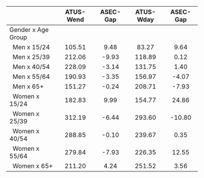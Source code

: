 
|                      |    ATUS-Wend |     ASEC-Gap |    ATUS-Wday |     ASEC-Gap |
| -------------------- | :----------: | :----------: | :----------: | :----------: |
| Gender x Age Group   |              |              |              |              |
| &nbsp;&nbsp;Men x 15/24 |       105.51 |         9.48 |        83.27 |         9.64 |
| &nbsp;&nbsp;Men x 25/39 |       212.06 |        -9.93 |       118.89 |         0.12 |
| &nbsp;&nbsp;Men x 40/54 |       228.09 |        -3.14 |       131.75 |         1.40 |
| &nbsp;&nbsp;Men x 55/64 |       190.93 |        -3.35 |       156.97 |        -4.07 |
| &nbsp;&nbsp;Men x 65+ |       151.27 |        -0.24 |       208.71 |        -7.93 |
| &nbsp;&nbsp;Women x 15/24 |       182.83 |         9.99 |       154.77 |        24.86 |
| &nbsp;&nbsp;Women x 25/39 |       312.19 |        -6.44 |       293.60 |       -10.80 |
| &nbsp;&nbsp;Women x 40/54 |       288.85 |        -0.10 |       239.67 |         0.35 |
| &nbsp;&nbsp;Women x 55/64 |       279.84 |        -7.93 |       226.35 |        12.55 |
| &nbsp;&nbsp;Women x 65+ |       211.20 |         4.24 |       251.52 |         3.56 |

